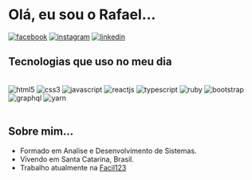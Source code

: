 # Olá, eu sou o Rafael...

[![facebook](https://img.shields.io/badge/Facebook-1877F2?style=for-the-badge&logo=facebook&logoColor=white)](https://www.facebook.com/RafaeldeOliveira.dev/)
[![instagram](https://img.shields.io/badge/Instagram-E4405F?style=for-the-badge&logo=instagram&logoColor=white)](https://www.instagram.com/rafael_fmc/)
[![linkedin](https://img.shields.io/badge/LinkedIn-0077B5?style=for-the-badge&logo=linkedin&logoColor=white)](https://www.linkedin.com/in/rafael-fortunatti-650756162/)

## Tecnologias que uso no meu dia

<div style="display: inline_block"><br/>
    <img alt="html5" src="https://img.shields.io/badge/HTML5-E34F26?style=for-the-badge&logo=html5&logoColor=white">
    <img alt="css3" src="https://img.shields.io/badge/CSS3-1572B6?style=for-the-badge&logo=css3&logoColor=white">
    <img alt="javascript" src="https://img.shields.io/badge/JavaScript-F7DF1E?style=for-the-badge&logo=javascript&logoColor=black">
    <img alt="reactjs" src="https://img.shields.io/badge/React-20232A?style=for-the-badge&logo=react&logoColor=61DAFB">
    <img alt="typescript" src="https://img.shields.io/badge/TypeScript-007ACC?style=for-the-badge&logo=typescript&logoColor=white">
    <img alt="ruby" src="https://img.shields.io/badge/Ruby_on_Rails-CC0000?style=for-the-badge&logo=ruby-on-rails&logoColor=white">
    <img alt="bootstrap" src="https://img.shields.io/badge/Bootstrap-563D7C?style=for-the-badge&logo=bootstrap&logoColor=white">
    <img alt="graphql" src="https://img.shields.io/badge/GraphQl-E10098?style=for-the-badge&logo=graphql&logoColor=white">
    <img alt="yarn" src="https://img.shields.io/badge/Yarn-2C8EBB?style=for-the-badge&logo=yarn&logoColor=white">
</div><br/>

## Sobre mim...

- Formado em Analise e Desenvolvimento de Sistemas.
- Vivendo em Santa Catarina, Brasil.
- Trabalho atualmente na [Facil123](https://facil123.com.br/)
